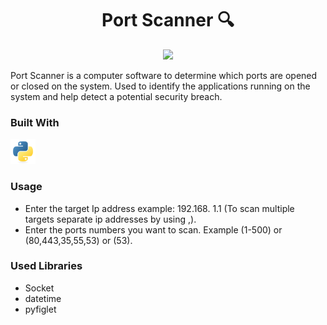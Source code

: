<h1 align="center">Port Scanner 🔍</h1>
<div align="center"><img src ="https://user-images.githubusercontent.com/88266321/174660884-3ac9607b-757f-4319-8973-bd7ab05db69c.png"></div>
<p>Port Scanner is a computer software to determine which ports are opened or closed on the system. Used to identify the applications running on the system and help detect a potential security breach.</p>

### Built With
<p align="left"><a href="https://www.python.org" target="_blank" rel="noreferrer"> <img src="https://raw.githubusercontent.com/devicons/devicon/master/icons/python/python-original.svg" alt="python" width="40" height="40"/> </a> </p>

### Usage
<ul>
  <li> Enter the target Ip address example: 192.168. 1.1 (To scan multiple targets separate ip addresses by using ,).</li>
  <li> Enter the ports numbers you want to scan. Example (1-500) or (80,443,35,55,53) or (53).</li>
</ul>

### Used Libraries
<ul>
  <li> Socket</li>
  <li>datetime</li>
  <li>pyfiglet</li>
</ul>
